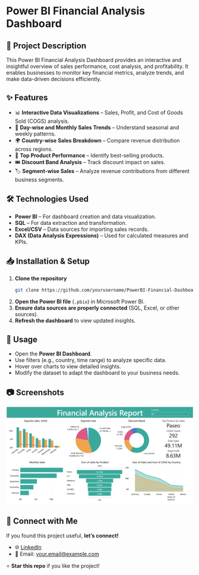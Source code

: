 # Power BI Financial Analysis Dashboard

## 📌 Project Description
This Power BI Financial Analysis Dashboard provides an interactive and insightful overview of sales performance, cost analysis, and profitability. It enables businesses to monitor key financial metrics, analyze trends, and make data-driven decisions efficiently.

## ✨ Features
- 📊 **Interactive Data Visualizations** – Sales, Profit, and Cost of Goods Sold (COGS) analysis.
- 📅 **Day-wise and Monthly Sales Trends** – Understand seasonal and weekly patterns.
- 🌍 **Country-wise Sales Breakdown** – Compare revenue distribution across regions.
- 🎯 **Top Product Performance** – Identify best-selling products.
- 🎟 **Discount Band Analysis** – Track discount impact on sales.
- 🏷 **Segment-wise Sales** – Analyze revenue contributions from different business segments.

## 🛠 Technologies Used
- **Power BI** – For dashboard creation and data visualization.
- **SQL** – For data extraction and transformation.
- **Excel/CSV** – Data sources for importing sales records.
- **DAX (Data Analysis Expressions)** – Used for calculated measures and KPIs.

## 📥 Installation & Setup
1. **Clone the repository**
   ```bash
   git clone https://github.com/yourusername/PowerBI-Financial-Dashboard.git
   ```
2. **Open the Power BI file** (`.pbix`) in Microsoft Power BI.
3. **Ensure data sources are properly connected** (SQL, Excel, or other sources).
4. **Refresh the dashboard** to view updated insights.

## 🚀 Usage
- Open the **Power BI Dashboard**.
- Use filters (e.g., country, time range) to analyze specific data.
- Hover over charts to view detailed insights.
- Modify the dataset to adapt the dashboard to your business needs.

## 📷 Screenshots
![Dashboard Preview](https://github.com/Bhushan-30/Power-BI-Financial-Analysis-Dashboard/blob/main/Financial%20Analysis.png)

## 🔗 Connect with Me
If you found this project useful, **let’s connect!**
- 🌐 [LinkedIn](https://www.linkedin.com/in/yourprofile)
- 📧 Email: your.email@example.com

⭐ **Star this repo** if you like the project!
